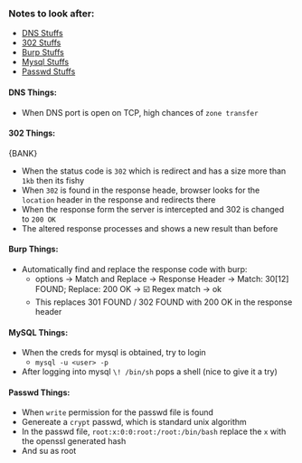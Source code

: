 ### Notes to look after:
- [DNS Stuffs](#dns)
- [302 Stuffs](#302)
- [Burp Stuffs](#burp)
- [Mysql Stuffs](#mysql)
- [Passwd Stuffs](#passwd)


#### DNS Things:<a name='dns'></a>
- When DNS port is open on TCP, high chances of `zone transfer`

#### 302 Things:<a name='302'></a>
{BANK}
- When the status code is `302` which is redirect and has a size more than `1kb` then its fishy
- When `302` is found in the response heade, browser looks for the `location` header in the response and redirects there
- When the response form the server is intercepted and 302 is changed to `200 OK`
- The altered response processes and shows a new result than before


#### Burp Things:<a name='burp'></a>
- Automatically find and replace the response code with burp:
   - options -> Match and Replace -> Response Header -> Match: 30[12] FOUND; Replace: 200 OK -> ☑️ Regex match -> ok 
   - This replaces 301 FOUND / 302 FOUND with 200 OK in the response header


#### MySQL Things:<a name='mysql'></a>
- When the creds for mysql is obtained, try to login 
  - `mysql -u <user> -p`
- After logging into mysql `\! /bin/sh` pops a shell (nice to give it a try)

#### Passwd Things:<a name='passwd'></a>
- When `write` permission for the passwd file is found
- Genereate a `crypt` passwd, which is standard unix algorithm
- In the passwd file, `root:x:0:0:root:/root:/bin/bash` replace the `x` with the openssl generated hash
- And su as root
